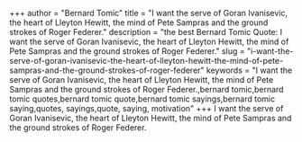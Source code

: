 +++
author = "Bernard Tomic"
title = "I want the serve of Goran Ivanisevic, the heart of Lleyton Hewitt, the mind of Pete Sampras and the ground strokes of Roger Federer."
description = "the best Bernard Tomic Quote: I want the serve of Goran Ivanisevic, the heart of Lleyton Hewitt, the mind of Pete Sampras and the ground strokes of Roger Federer."
slug = "i-want-the-serve-of-goran-ivanisevic-the-heart-of-lleyton-hewitt-the-mind-of-pete-sampras-and-the-ground-strokes-of-roger-federer"
keywords = "I want the serve of Goran Ivanisevic, the heart of Lleyton Hewitt, the mind of Pete Sampras and the ground strokes of Roger Federer.,bernard tomic,bernard tomic quotes,bernard tomic quote,bernard tomic sayings,bernard tomic saying,quotes, sayings,quote, saying, motivation"
+++
I want the serve of Goran Ivanisevic, the heart of Lleyton Hewitt, the mind of Pete Sampras and the ground strokes of Roger Federer.

